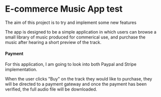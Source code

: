 # E-commerce Music App test

The aim of this project is to try and implement some new features

The app is designed to be a simple application in which users can browse a small library of music produced for commerical use, and purchase the music after hearing a short preview of the track.

#### Payment
For this application, I am going to look into both Paypal and Stripe implementation.

When the user clicks "Buy" on the track they would like to purchase, they will be directed to a payment gateway and once the payment has been verified, the full audio file will be downloaded.
